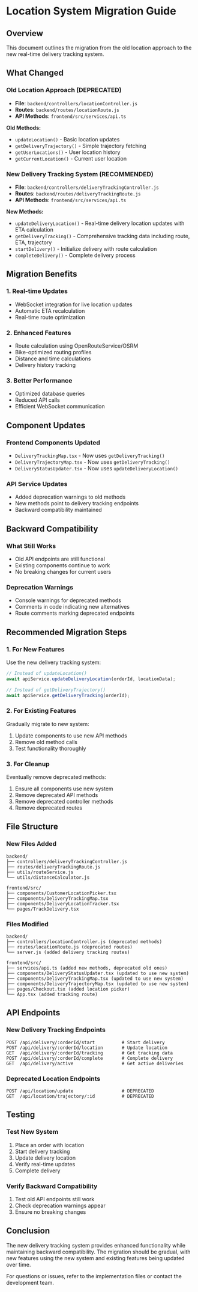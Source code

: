 # Location System Migration Guide

## Overview
This document outlines the migration from the old location approach to the new real-time delivery tracking system.

## What Changed

### Old Location Approach (DEPRECATED)
- **File**: `backend/controllers/locationController.js`
- **Routes**: `backend/routes/locationRoute.js`
- **API Methods**: `frontend/src/services/api.ts`

**Old Methods:**
- `updateLocation()` - Basic location updates
- `getDeliveryTrajectory()` - Simple trajectory fetching
- `getUserLocations()` - User location history
- `getCurrentLocation()` - Current user location

### New Delivery Tracking System (RECOMMENDED)
- **File**: `backend/controllers/deliveryTrackingController.js`
- **Routes**: `backend/routes/deliveryTrackingRoute.js`
- **API Methods**: `frontend/src/services/api.ts`

**New Methods:**
- `updateDeliveryLocation()` - Real-time delivery location updates with ETA calculation
- `getDeliveryTracking()` - Comprehensive tracking data including route, ETA, trajectory
- `startDelivery()` - Initialize delivery with route calculation
- `completeDelivery()` - Complete delivery process

## Migration Benefits

### 1. **Real-time Updates**
- WebSocket integration for live location updates
- Automatic ETA recalculation
- Real-time route optimization

### 2. **Enhanced Features**
- Route calculation using OpenRouteService/OSRM
- Bike-optimized routing profiles
- Distance and time calculations
- Delivery history tracking

### 3. **Better Performance**
- Optimized database queries
- Reduced API calls
- Efficient WebSocket communication

## Component Updates

### Frontend Components Updated
- `DeliveryTrackingMap.tsx` - Now uses `getDeliveryTracking()`
- `DeliveryTrajectoryMap.tsx` - Now uses `getDeliveryTracking()`
- `DeliveryStatusUpdater.tsx` - Now uses `updateDeliveryLocation()`

### API Service Updates
- Added deprecation warnings to old methods
- New methods point to delivery tracking endpoints
- Backward compatibility maintained

## Backward Compatibility

### What Still Works
- Old API endpoints are still functional
- Existing components continue to work
- No breaking changes for current users

### Deprecation Warnings
- Console warnings for deprecated methods
- Comments in code indicating new alternatives
- Route comments marking deprecated endpoints

## Recommended Migration Steps

### 1. **For New Features**
Use the new delivery tracking system:
```typescript
// Instead of updateLocation()
await apiService.updateDeliveryLocation(orderId, locationData);

// Instead of getDeliveryTrajectory()
await apiService.getDeliveryTracking(orderId);
```

### 2. **For Existing Features**
Gradually migrate to new system:
1. Update components to use new API methods
2. Remove old method calls
3. Test functionality thoroughly

### 3. **For Cleanup**
Eventually remove deprecated methods:
1. Ensure all components use new system
2. Remove deprecated API methods
3. Remove deprecated controller methods
4. Remove deprecated routes

## File Structure

### New Files Added
```
backend/
├── controllers/deliveryTrackingController.js
├── routes/deliveryTrackingRoute.js
├── utils/routeService.js
└── utils/distanceCalculator.js

frontend/src/
├── components/CustomerLocationPicker.tsx
├── components/DeliveryTrackingMap.tsx
├── components/DeliveryLocationTracker.tsx
└── pages/TrackDelivery.tsx
```

### Files Modified
```
backend/
├── controllers/locationController.js (deprecated methods)
├── routes/locationRoute.js (deprecated routes)
└── server.js (added delivery tracking routes)

frontend/src/
├── services/api.ts (added new methods, deprecated old ones)
├── components/DeliveryStatusUpdater.tsx (updated to use new system)
├── components/DeliveryTrackingMap.tsx (updated to use new system)
├── components/DeliveryTrajectoryMap.tsx (updated to use new system)
├── pages/Checkout.tsx (added location picker)
└── App.tsx (added tracking route)
```

## API Endpoints

### New Delivery Tracking Endpoints
```
POST /api/delivery/:orderId/start          # Start delivery
POST /api/delivery/:orderId/location       # Update location
GET  /api/delivery/:orderId/tracking       # Get tracking data
POST /api/delivery/:orderId/complete       # Complete delivery
GET  /api/delivery/active                  # Get active deliveries
```

### Deprecated Location Endpoints
```
POST /api/location/update                  # DEPRECATED
GET  /api/location/trajectory/:id          # DEPRECATED
```

## Testing

### Test New System
1. Place an order with location
2. Start delivery tracking
3. Update delivery location
4. Verify real-time updates
5. Complete delivery

### Verify Backward Compatibility
1. Test old API endpoints still work
2. Check deprecation warnings appear
3. Ensure no breaking changes

## Conclusion

The new delivery tracking system provides enhanced functionality while maintaining backward compatibility. The migration should be gradual, with new features using the new system and existing features being updated over time.

For questions or issues, refer to the implementation files or contact the development team.
